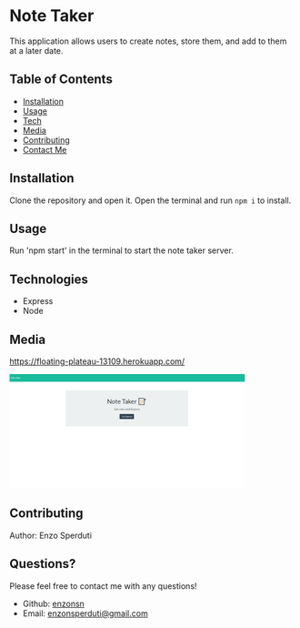 # Note Taker

This application allows users to create notes, store them, and add to them at a later date.


## Table of Contents

- [Installation](#installation)
- [Usage](#usage)
- [Tech](#technologies)
- [Media](#media)
- [Contributing](#contributing)
- [Contact Me](#questions)

## Installation

Clone the repository and open it. Open the terminal and run `npm i` to install.

## Usage

Run 'npm start' in the terminal to start the note taker server.


## Technologies

- Express
- Node


## Media

https://floating-plateau-13109.herokuapp.com/

<img src="https://raw.githubusercontent.com/enzonsn/note-taker/main/public/assets/imgs/img.PNG" width="auto" height="200">

## Contributing

Author: Enzo Sperduti


## Questions?

Please feel free to contact me with any questions!

- Github: [enzonsn](https://github.com/enzonsn)
- Email: [enzonsperduti@gmail.com](enzonsperduti@gmail.com)
